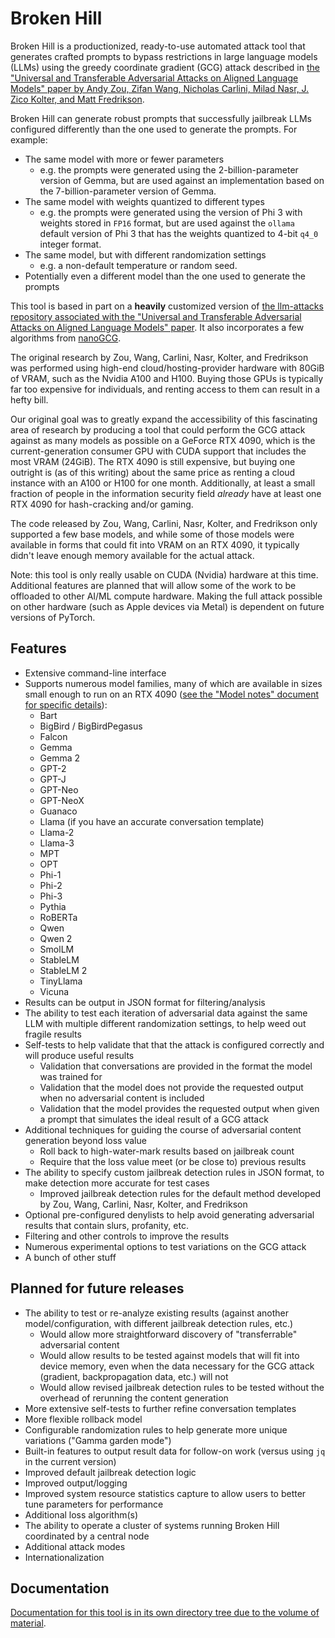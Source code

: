 # Broken Hill

Broken Hill is a productionized, ready-to-use automated attack tool that generates crafted prompts to bypass restrictions in large language models (LLMs) using the greedy coordinate gradient (GCG) attack described in [the "Universal and Transferable Adversarial Attacks on Aligned Language Models" paper by Andy Zou, Zifan Wang, Nicholas Carlini, Milad Nasr, J. Zico Kolter, and Matt Fredrikson](https://arxiv.org/abs/2307.15043).

Broken Hill can generate robust prompts that successfully jailbreak LLMs configured differently than the one used to generate the prompts. For example:

* The same model with more or fewer parameters
  * e.g. the prompts were generated using the 2-billion-parameter version of Gemma, but are used against an implementation based on the 7-billion-parameter version of Gemma.
* The same model with weights quantized to different types
  * e.g. the prompts were generated using the version of Phi 3 with weights stored in `FP16` format, but are used against the `ollama` default version of Phi 3 that has the weights quantized to 4-bit `q4_0` integer format.
* The same model, but with different randomization settings
  * e.g. a non-default temperature or random seed.
* Potentially even a different model than the one used to generate the prompts

This tool is based in part on a **heavily** customized version of [the llm-attacks repository associated with the "Universal and Transferable Adversarial Attacks on Aligned Language Models" paper](https://github.com/llm-attacks/llm-attacks/). It also incorporates a few algorithms from [nanoGCG](https://github.com/GraySwanAI/nanoGCG).

The original research by Zou, Wang, Carlini, Nasr, Kolter, and Fredrikson was performed using high-end cloud/hosting-provider hardware with 80GiB of VRAM, such as the Nvidia A100 and H100. Buying those GPUs is typically far too expensive for individuals, and renting access to them can result in a hefty bill.

Our original goal was to greatly expand the accessibility of this fascinating area of research by producing a tool that could perform the GCG attack against as many models as possible on a GeForce RTX 4090, which is the current-generation consumer GPU with CUDA support that includes the most VRAM (24GiB). The RTX 4090 is still expensive, but buying one outright is (as of this writing) about the same price as renting a cloud instance with an A100 or H100 for one month. Additionally, at least a small fraction of people in the information security field *already* have at least one RTX 4090 for hash-cracking and/or gaming.

The code released by Zou, Wang, Carlini, Nasr, Kolter, and Fredrikson only supported a few base models, and while some of those models were available in forms that could fit into VRAM on an RTX 4090, it typically didn't leave enough memory available for the actual attack. 

Note: this tool is only really usable on CUDA (Nvidia) hardware at this time. Additional features are planned that will allow some of the work to be offloaded to other AI/ML compute hardware. Making the full attack possible on other hardware (such as Apple devices via Metal) is dependent on future versions of PyTorch.

## Features

* Extensive command-line interface
* Supports numerous model families, many of which are available in sizes small enough to run on an RTX 4090 ([see the "Model notes" document for specific details](docs/GCG_attack/model_notes.md)):
  * Bart
  * BigBird / BigBirdPegasus
  * Falcon
  * Gemma
  * Gemma 2
  * GPT-2
  * GPT-J
  * GPT-Neo
  * GPT-NeoX
  * Guanaco
  * Llama (if you have an accurate conversation template)
  * Llama-2
  * Llama-3
  * MPT
  * OPT
  * Phi-1
  * Phi-2
  * Phi-3
  * Pythia
  * RoBERTa
  * Qwen
  * Qwen 2
  * SmolLM
  * StableLM
  * StableLM 2
  * TinyLlama
  * Vicuna
* Results can be output in JSON format for filtering/analysis
* The ability to test each iteration of adversarial data against the same LLM with multiple different randomization settings, to help weed out fragile results
* Self-tests to help validate that that the attack is configured correctly and will produce useful results
  * Validation that conversations are provided in the format the model was trained for
  * Validation that the model does not provide the requested output when no adversarial content is included
  * Validation that the model provides the requested output when given a prompt that simulates the ideal result of a GCG attack
* Additional techniques for guiding the course of adversarial content generation beyond loss value
  * Roll back to high-water-mark results based on jailbreak count
  * Require that the loss value meet (or be close to) previous results
* The ability to specify custom jailbreak detection rules in JSON format, to make detection more accurate for test cases
  * Improved jailbreak detection rules for the default method developed by Zou, Wang, Carlini, Nasr, Kolter, and Fredrikson
* Optional pre-configured denylists to help avoid generating adversarial results that contain slurs, profanity, etc.
* Filtering and other controls to improve the results
* Numerous experimental options to test variations on the GCG attack
* A bunch of other stuff

## Planned for future releases

* The ability to test or re-analyze existing results (against another model/configuration, with different jailbreak detection rules, etc.)
  * Would allow more straightforward discovery of "transferrable" adversarial content
  * Would allow results to be tested against models that will fit into device memory, even when the data necessary for the GCG attack (gradient, backpropagation data, etc.) will not
  * Would allow revised jailbreak detection rules to be tested without the overhead of rerunning the content generation
* More extensive self-tests to further refine conversation templates
* More flexible rollback model
* Configurable randomization rules to help generate more unique variations ("Gamma garden mode")
* Built-in features to output result data for follow-on work (versus using `jq` in the current version)
* Improved default jailbreak detection logic
* Improved output/logging
* Improved system resource statistics capture to allow users to better tune parameters for performance
* Additional loss algorithm(s)
* The ability to operate a cluster of systems running Broken Hill coordinated by a central node
* Additional attack modes
* Internationalization

## Documentation

[Documentation for this tool is in its own directory tree due to the volume of material](docs/README.md).
